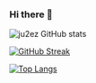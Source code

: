 ### Hi there 👋



![ju2ez GitHub stats](https://github-readme-stats.vercel.app/api?username=ju2ez&count_private=true&theme=dark)

[![GitHub Streak](http://github-readme-streak-stats.herokuapp.com?user=ju2ez&theme=dark&background=000000)](https://git.io/streak-stats)

[![Top Langs](https://github-readme-stats.vercel.app/api/top-langs/?username=ju2ez)](https://github.com/anuraghazra/github-readme-stats&theme=dark&)


<!--



**ju2ez/ju2ez** is a ✨ _special_ ✨ repository because its `README.md` (this file) appears on your GitHub profile.

Here are some ideas to get you started:

- 🔭 I’m currently working on ...
- 🌱 I’m currently learning ...
- 👯 I’m looking to collaborate on ...
- 🤔 I’m looking for help with ...
- 💬 Ask me about ...
- 📫 How to reach me: ...
- 😄 Pronouns: ...
- ⚡ Fun fact: ...
-->
